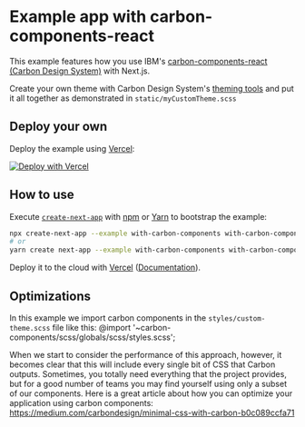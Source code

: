# Example app with carbon-components-react

This example features how you use IBM's [carbon-components-react](https://github.com/IBM/carbon-components-react) [(Carbon Design System)](http://www.carbondesignsystem.com/components/overview) with Next.js.

Create your own theme with Carbon Design System's [theming tools](http://themes.carbondesignsystem.com/) and put it all together as demonstrated in `static/myCustomTheme.scss`

## Deploy your own

Deploy the example using [Vercel](https://vercel.com):

[![Deploy with Vercel](https://vercel.com/button)](https://vercel.com/import/project?template=https://github.com/vercel/next.js/tree/canary/examples/with-carbon-components)

## How to use

Execute [`create-next-app`](https://github.com/vercel/next.js/tree/canary/packages/create-next-app) with [npm](https://docs.npmjs.com/cli/init) or [Yarn](https://yarnpkg.com/lang/en/docs/cli/create/) to bootstrap the example:

```bash
npx create-next-app --example with-carbon-components with-carbon-components-app
# or
yarn create next-app --example with-carbon-components with-carbon-components-app
```

Deploy it to the cloud with [Vercel](https://vercel.com/import?filter=next.js&utm_source=github&utm_medium=readme&utm_campaign=next-example) ([Documentation](https://nextjs.org/docs/deployment)).

## Optimizations

In this example we import carbon components in the `styles/custom-theme.scss` file like this:
@import '~carbon-components/scss/globals/scss/styles.scss';

When we start to consider the performance of this approach, however, it becomes clear that this will include every single bit of CSS that Carbon outputs. Sometimes, you totally need everything that the project provides, but for a good number of teams you may find yourself using only a subset of our components. Here is a great article about how you can optimize your application using carbon components:
https://medium.com/carbondesign/minimal-css-with-carbon-b0c089ccfa71
